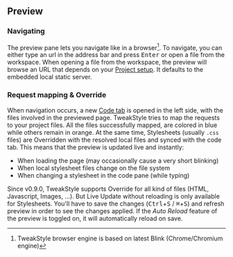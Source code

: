 ## Preview

### Navigating

The preview pane lets you navigate like in a browser[^browserengine].
To navigate, you can either type an url in the address bar and press <kbd>Enter</kbd> or open a file from the workspace.
When opening a file from the workspace, the preview will browse an URL that depends on your [Project setup](#project-setup). It defaults to the embedded local static server.

### Request mapping & Override

When navigation occurs, a new [Code tab](#code-tab) is opened in the left side, with the files involved in the previewed page.
TweakStyle tries to map the requests to your project files. All the files successfully mapped, are colored in blue while others remain in orange.
At the same time, Stylesheets (usually `.css` files) are Overridden with the resolved local files and synced with the code tab.
This means that the preview is updated live and instantly:
- When loading the page (may occasionally cause a very short blinking)
- When local stylesheet files change on the file system
- When changing a stylesheet in the code pane (while typing)

Since v0.9.0, TweakStyle supports Override for all kind of files (HTML, Javascript, Images, ...). But Live Update without reloading is only available for Stylesheets. 
You'll have to save the changes (<kbd>Ctrl</kbd>+<kbd>S</kbd> / <kbd>⌘</kbd>+<kbd>S</kbd>) and refresh preview in order to see the changes applied.
If the _Auto Reload_ feature of the preview is toggled on, it will automatically reload on save.

[^browserengine]: TweakStyle browser engine is based on latest Blink (Chrome/Chromium engine)


